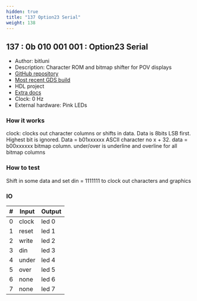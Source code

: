 ```yaml
---
hidden: true
title: "137 Option23 Serial"
weight: 138
---
```


## 137 : 0b 010 001 001 : Option23 Serial

* Author: bitluni
* Description: Character ROM and bitmap shifter for POV displays
* [GitHub repository](https://github.com/bitluni/tt02-option23ser)
* [Most recent GDS build](https://github.com/bitluni/tt02-option23ser/actions/runs/3603145860)
* HDL project
* [Extra docs]()
* Clock: 0 Hz
* External hardware: Pink LEDs



### How it works

clock: clocks out character columns or shifts in data. Data is 8bits LSB first. Highest bit is ignored. Data = b01xxxxxx ASCII character no x + 32. data = b00xxxxxx bitmap column. under/over is underline and overline for all bitmap columns

### How to test

Shift in some data and set din = 1111111 to clock out characters and graphics

### IO

| # | Input        | Output       |
|---|--------------|--------------|
| 0 | clock  | led 0 |
| 1 | reset  | led 1 |
| 2 | write  | led 2 |
| 3 | din  | led 3 |
| 4 | under  | led 4 |
| 5 | over  | led 5 |
| 6 | none  | led 6 |
| 7 | none  | led 7 |
